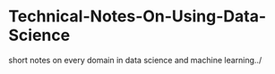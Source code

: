 # Technical-Notes-On-Using-Data-Science

short notes on every domain in data science and machine learning../
